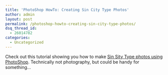 ```yaml
---
title: 'PhotoShop HowTo: Creating Sin City Type Photos'
author: admin
layout: post
permalink: /photoshop-howto-creating-sin-city-type-photos/
dsq_thread_id:
  - 26014782
categories:
  - Uncategorized
---
```

Check out this tutorial showing you how to make [Sin Sity Type photos using PhotoShop][1]. Technically not photography, but could be handy for something&#8230;

 [1]: http://unstabletable.thatothersite.net/2006/04/25/photoshop-tutorial-making-sin-city-style-pictures/
